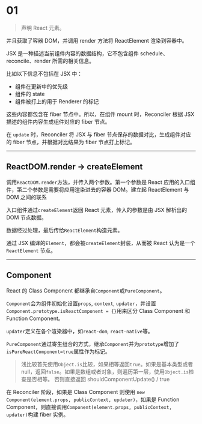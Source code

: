 # 01

> 声明 React 元素。

并且获取了容器 DOM，并调用 render 方法将 ReactElement 渲染到容器中。

JSX 是一种描述当前组件内容的数据结构，它不包含组件 schedule、reconcile、render 所需的相关信息。

比如以下信息不包括在 JSX 中：

- 组件在更新中的优先级
- 组件的 state
- 组件被打上的用于 Renderer 的标记

这些内容都包含在 fiber 节点中。所以，在组件 mount 时，Reconciler 根据 JSX 描述的组件内容生成组件对应的 fiber 节点。

在 `update` 时，Reconciler 将 JSX 与 fiber 节点保存的数据对比，生成组件对应的 fiber 节点，并根据对比结果为 fiber 节点打上标记。

---

## ReactDOM.render -> createElement

调用`ReactDOM.render`方法，并传入两个参数。第一个参数是 React 应用的入口组件，第二个参数是需要将应用渲染进去的容器 DOM。建立起 ReactElement 与 DOM 之间的联系

入口组件通过`createElement`返回 React 元素，传入的参数是由 JSX 解析出的 DOM 节点数据。

数据经过处理，最后传给`ReactElement`构造元素。

通过 JSX 编译的`Element`，都会被`createElement`封装，从而被 React 认为是一个 `ReactElement` 节点。

---

## Component

React 的 Class Component 都继承自`Component`或`PureComponent`。

`Component`会为组件初始化设置`props`, `context`, `updater`，并设置 `Component.prototype.isReactComponent = {}`用来区分 Class Component 和 Function Component。

`updater`定义在各个渲染器中，如`react-dom`, `react-native`等。

`PureComponent`通过寄生组合的方式，继承`Component`并为`prototype`增加了`isPureReactComponent=true`属性作为标记。

> 浅比较首先使用`Object.is`比较，如果相等返回`true`。如果是基本类型或者 null，返回`false`。如果是数组或者对象，则遍历第一层，使用`Object.is`检查是否相等。
> 否则直接返回 shouldComponentUpdate() / true

在 Reconciler 阶段，如果是 Class Component 则使用 `new Component(element.props, publicContext, updater)`，如果是 Function Component，则直接调用`Component(element.props, publicContext, updater)`构建 fiber 实例。

